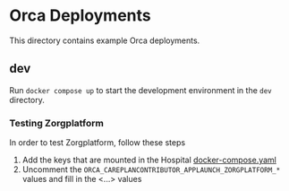 # Orca Deployments
This directory contains example Orca deployments.

## dev
Run `docker compose up` to start the development environment in the `dev` directory.

### Testing Zorgplatform
In order to test Zorgplatform, follow these steps

1. Add the keys that are mounted in the Hospital [docker-compose.yaml](./dev/hospital/docker-compose.yaml) 
2. Uncomment the `ORCA_CAREPLANCONTRIBUTOR_APPLAUNCH_ZORGPLATFORM_*` values and fill in the <...> values
